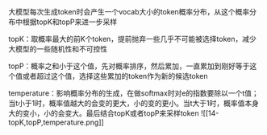 大模型每次生成token时会产生一个vocab大小的token概率分布，从这个概率分布中根据topK和topP来进一步采样

topK：取概率最大的前K个token，提前抛弃一些几乎不可能被选择token，减少大模型的一些随机性和不可控性

topP：概率之和小于这个值，先对概率排序，然后累加，一直累加到刚好等于这个值或者超过这个值，选择这些累加的token作为新的候选token

temperature：影响概率分布的生成，在做softmax时对e的指数要除以一个t值；当t小于1时，概率值越大的会变的更大，小的变的更小。当t大于1时，概率值本身大的变小，小的会变大。最后结合topK或者topP来采样token
![[14-topK,topP,temperature.png]]